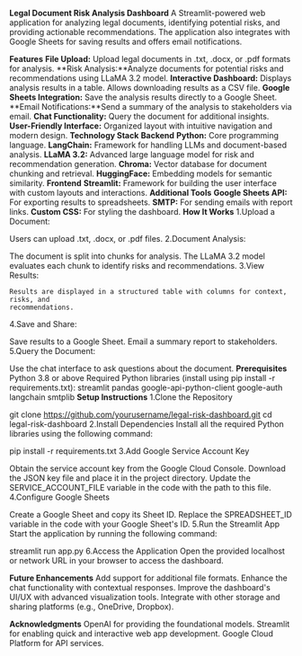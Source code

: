 **Legal Document Risk Analysis Dashboard**
A Streamlit-powered web application for analyzing legal documents, identifying potential risks, and providing actionable recommendations. The application also integrates with Google Sheets for saving results and offers email notifications.

**Features**
**File Upload:** Upload legal documents in .txt, .docx, or .pdf formats for analysis.
**Risk Analysis:**Analyze documents for potential risks and recommendations using LLaMA 3.2 model.
**Interactive Dashboard:**
Displays analysis results in a table.
Allows downloading results as a CSV file.
**Google Sheets Integration:** Save the analysis results directly to a Google Sheet.
**Email Notifications:**Send a summary of the analysis to stakeholders via email.
**Chat Functionality:** Query the document for additional insights.
**User-Friendly Interface:** Organized layout with intuitive navigation and modern design.
**Technology Stack**
**Backend**
**Python:** Core programming language.
**LangChain:** Framework for handling LLMs and document-based analysis.
**LLaMA 3.2:** Advanced large language model for risk and recommendation generation.
**Chroma:** Vector database for document chunking and retrieval.
**HuggingFace:** Embedding models for semantic similarity.
**Frontend**
**Streamlit:** Framework for building the user interface with custom layouts and interactions.
**Additional Tools**
**Google Sheets API:** For exporting results to spreadsheets.
**SMTP:** For sending emails with report links.
**Custom CSS:** For styling the dashboard.
**How It Works**
1.Upload a Document:

   Users can upload .txt, .docx, or .pdf files.
2.Document Analysis:

  The document is split into chunks for analysis.
  The LLaMA 3.2 model evaluates each chunk to identify risks and recommendations.
3.View Results:

    Results are displayed in a structured table with columns for context, risks, and 
    recommendations.
4.Save and Share:

  Save results to a Google Sheet.
  Email a summary report to stakeholders.
5.Query the Document:

  Use the chat interface to ask questions about the document.
**Prerequisites**
Python 3.8 or above
Required Python libraries (install using pip install -r requirements.txt):
   streamlit
   pandas
   google-api-python-client
   google-auth
   langchain
   smtplib
**Setup Instructions**
1.Clone the Repository

git clone https://github.com/yourusername/legal-risk-dashboard.git
cd legal-risk-dashboard
2.Install Dependencies
Install all the required Python libraries using the following command:

pip install -r requirements.txt
3.Add Google Service Account Key

Obtain the service account key from the Google Cloud Console.
Download the JSON key file and place it in the project directory.
Update the SERVICE_ACCOUNT_FILE variable in the code with the path to this file.
4.Configure Google Sheets

Create a Google Sheet and copy its Sheet ID.
Replace the SPREADSHEET_ID variable in the code with your Google Sheet's ID.
5.Run the Streamlit App
Start the application by running the following command:

streamlit run app.py
6.Access the Application
Open the provided localhost or network URL in your browser to access the dashboard.

**Future Enhancements**
Add support for additional file formats.
Enhance the chat functionality with contextual responses.
Improve the dashboard's UI/UX with advanced visualization tools.
Integrate with other storage and sharing platforms (e.g., OneDrive, Dropbox).

**Acknowledgments**
OpenAI for providing the foundational models.
Streamlit for enabling quick and interactive web app development.
Google Cloud Platform for API services.






